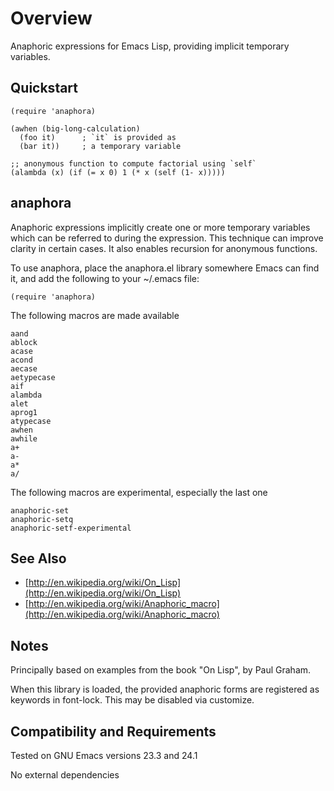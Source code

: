 Overview
========

Anaphoric expressions for Emacs Lisp, providing implicit temporary variables.

Quickstart
----------

	(require 'anaphora)

	(awhen (big-long-calculation)
	  (foo it)      ; `it` is provided as
	  (bar it))     ; a temporary variable

	;; anonymous function to compute factorial using `self`
	(alambda (x) (if (= x 0) 1 (* x (self (1- x)))))

anaphora
--------

Anaphoric expressions implicitly create one or more temporary
variables which can be referred to during the expression.  This
technique can improve clarity in certain cases.  It also enables
recursion for anonymous functions.

To use anaphora, place the anaphora.el library somewhere
Emacs can find it, and add the following to your ~/.emacs file:

	(require 'anaphora)

The following macros are made available

	aand
	ablock
	acase
	acond
	aecase
	aetypecase
	aif
	alambda
	alet
	aprog1
	atypecase
	awhen
	awhile
	a+
	a-
	a*
	a/

The following macros are experimental, especially the last one

	anaphoric-set
	anaphoric-setq
	anaphoric-setf-experimental

See Also
--------

* [http://en.wikipedia.org/wiki/On_Lisp](http://en.wikipedia.org/wiki/On_Lisp)
* [http://en.wikipedia.org/wiki/Anaphoric_macro](http://en.wikipedia.org/wiki/Anaphoric_macro)

Notes
-----

Principally based on examples from the book "On Lisp", by Paul Graham.

When this library is loaded, the provided anaphoric forms are
registered as keywords in font-lock. This may be disabled via
customize.

Compatibility and Requirements
------------------------------

Tested on GNU Emacs versions 23.3 and 24.1

No external dependencies
